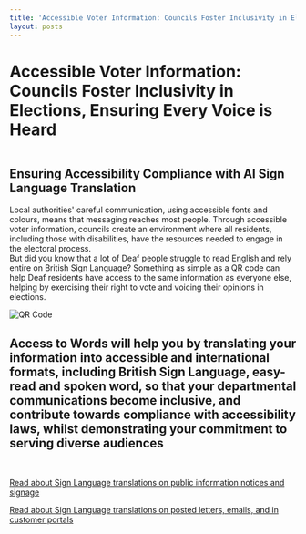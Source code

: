 ```yaml
---
title: 'Accessible Voter Information: Councils Foster Inclusivity in Elections, Ensuring Every Voice is Heard'
layout: posts
---
```


# Accessible Voter Information: Councils Foster Inclusivity in Elections, Ensuring Every Voice is Heard

![]()

## Ensuring Accessibility Compliance with AI Sign Language Translation

Local authorities' careful communication, using accessible fonts and colours, means that messaging reaches most people.  Through accessible voter information, councils create an environment where all residents, including those with disabilities, have the resources needed to engage in the electoral process.  
But did you know that a lot of Deaf people struggle to read English and rely entire on British Sign Language?
Something as simple as a QR code can help Deaf residents have access to the same information as everyone else, helping by exercising their right to vote and voicing their opinions in elections.

![QR Code](/posts/images/qr-contact.png)

## Access to Words will help you by translating your information into accessible and international formats, including British Sign Language, easy-read and spoken word, so that your departmental communications become inclusive, and contribute towards compliance with accessibility laws, whilst demonstrating your commitment to serving diverse audiences

<br/>

[Read about Sign Language translations on public information notices and signage](/solutions/gazette)

[Read about Sign Language translations on posted letters, emails, and in customer portals](/solutions/correspondent)
